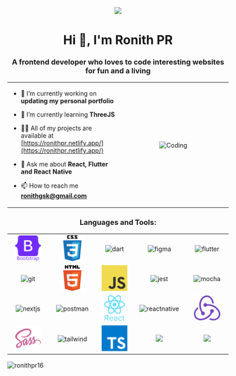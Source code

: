 <p align="center" ><img  src = "https://github.com/7oSkaaa/7oSkaaa/blob/main/Images/about_me.gif?raw=true" width = 100px></p>
<h1 align="center">Hi 👋, I'm Ronith PR</h1>
<h3 align="center">A frontend developer who loves to code interesting websites for fun and a living</h3>


<table align="center">
<tr border="none">
<td width="50%" align="left">
  
- 🔭 I’m currently working on **updating my personal portfolio**

- 🌱 I’m currently learning **ThreeJS**

- 👨‍💻 All of my projects are available at [https://ronithpr.netlify.app/](https://ronithpr.netlify.app/)

- 💬 Ask me about **React, Flutter and React Native**

- 📫 How to reach me **ronithgsk@gmail.com**

</td>
<td width="50%" align="center">

  <img align="center" alt="Coding" width="450" src="https://repository-images.githubusercontent.com/588181932/e36ec678-7984-4cdd-8e4c-a3932772ff8e">

  
  </td>
</tr>
</table>





<p align="left">
</p>

<h3 align="center">Languages and Tools:</h3>
<table width="150">
<tr>
    <td align='center' width="190">
       <img src="https://raw.githubusercontent.com/devicons/devicon/master/icons/bootstrap/bootstrap-plain-wordmark.svg" alt="bootstrap" width="60" height="60"/>
    </td>
    <td align='center' width="190">
        <img src="https://raw.githubusercontent.com/devicons/devicon/master/icons/css3/css3-original-wordmark.svg" alt="css3" width="60" height="60"/> 
    </td>
    <td align='center' width="190">
       <img src="https://www.vectorlogo.zone/logos/dartlang/dartlang-icon.svg" alt="dart" width="60" height="60"/>
    </td>
     <td align='center' width="190">
      <img src="https://www.vectorlogo.zone/logos/figma/figma-icon.svg" alt="figma" width="60" height="60"/>
    </td>
    <td align='center' width="190">
      <img src="https://www.vectorlogo.zone/logos/flutterio/flutterio-icon.svg" alt="flutter" width="60" height="60"/>
    </td>
</tr>
<tr>
    <td align='center'>
       <img src="https://www.vectorlogo.zone/logos/git-scm/git-scm-icon.svg" alt="git" width="60" height="60"/>
    </td>
    <td align='center'>
      <img src="https://raw.githubusercontent.com/devicons/devicon/master/icons/html5/html5-original-wordmark.svg" alt="html5" width="60" height="60"/>
    </td>
    <td align='center'>
      <img src="https://raw.githubusercontent.com/devicons/devicon/master/icons/javascript/javascript-original.svg" alt="javascript" width="60" height="60"/>
    </td>
    <td align='center'>
      <img src="https://www.vectorlogo.zone/logos/jestjsio/jestjsio-icon.svg" alt="jest" width="60" height="60"/> 
    </td>
    <td align='center'>
      <img src="https://www.vectorlogo.zone/logos/mochajs/mochajs-icon.svg" alt="mocha" width="60" height="60"/>
    </td>
</tr>
<tr>
    <td align='center'>
      <img src="https://miro.medium.com/v2/resize:fit:1400/1*BQZAbczBfLYtPp-6HmN0ZQ.jpeg" alt="nextjs" width="60" height="60"/> 
    </td>
    <td align='center'>
      <img src="https://www.vectorlogo.zone/logos/getpostman/getpostman-icon.svg" alt="postman" width="60" height="60"/>
    </td>
    <td align='center'>
      <img src="https://raw.githubusercontent.com/devicons/devicon/master/icons/react/react-original-wordmark.svg" alt="react" width="60" height="60"/> 
    </td>
    <td align='center'>
      <img src="https://reactnative.dev/img/header_logo.svg" alt="reactnative" width="60" height="60"/> 
    </td>
    <td align='center'>
      <img src="https://raw.githubusercontent.com/devicons/devicon/master/icons/redux/redux-original.svg" alt="redux" width="60" height="60"/>
    </td>
</tr>
<tr>
    <td align='center'>
      <img src="https://raw.githubusercontent.com/devicons/devicon/master/icons/sass/sass-original.svg" alt="sass" width="60" height="60"/>
    </td>
    <td align='center'>
      <img src="https://www.vectorlogo.zone/logos/tailwindcss/tailwindcss-icon.svg" alt="tailwind" width="60" height="60"/>
    </td>
    <td align='center'>
      <img src="https://raw.githubusercontent.com/devicons/devicon/master/icons/typescript/typescript-original.svg" alt="typescript" width="60" height="60"/>
    </td>
    <td align='center'>
      <img src="https://user-images.githubusercontent.com/68724228/125097102-64ef2100-e0f3-11eb-884c-061d26d87078.png" width="60">
    </td>
    <td align='center'>
        <img src="https://pbs.twimg.com/profile_images/1713633504431394816/h28jJ1qM_400x400.jpg" width="60">
    </td>
</tr>

</table>





<p><img align="center" src="https://github-readme-streak-stats.herokuapp.com/?user=ronithpr16&" alt="ronithpr16" /></p>
